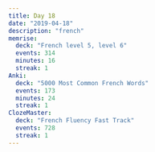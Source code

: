 ```yaml
---
title: Day 18
date: "2019-04-18"
description: "french"
memrise:
  deck: "French level 5, level 6"
  events: 314
  minutes: 16
  streak: 1
Anki:
  deck: "5000 Most Common French Words"
  events: 173
  minutes: 24
  streak: 1
ClozeMaster:
  deck: "French Fluency Fast Track"
  events: 728
  streak: 1
---
```

